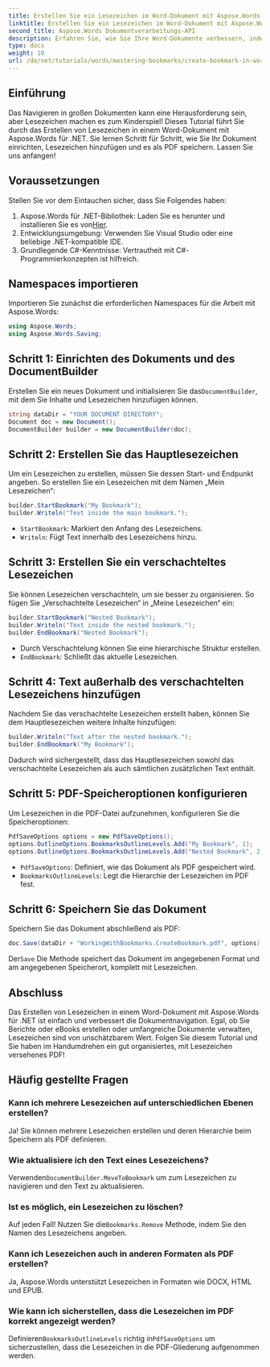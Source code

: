 ```yaml
---
title: Erstellen Sie ein Lesezeichen im Word-Dokument mit Aspose.Words für .NET
linktitle: Erstellen Sie ein Lesezeichen im Word-Dokument mit Aspose.Words für .NET
second_title: Aspose.Words Dokumentverarbeitungs-API
description: Erfahren Sie, wie Sie Ihre Word-Dokumente verbessern, indem Sie mit Aspose.Words für .NET Lesezeichen erstellen und verwalten. Diese Schritt-für-Schritt-Anleitung.
type: docs
weight: 10
url: /de/net/tutorials/words/mastering-bookmarks/create-bookmark-in-word-document/
---
```

## Einführung

Das Navigieren in großen Dokumenten kann eine Herausforderung sein, aber Lesezeichen machen es zum Kinderspiel! Dieses Tutorial führt Sie durch das Erstellen von Lesezeichen in einem Word-Dokument mit Aspose.Words für .NET. Sie lernen Schritt für Schritt, wie Sie Ihr Dokument einrichten, Lesezeichen hinzufügen und es als PDF speichern. Lassen Sie uns anfangen!

## Voraussetzungen

Stellen Sie vor dem Eintauchen sicher, dass Sie Folgendes haben:

1.  Aspose.Words für .NET-Bibliothek: Laden Sie es herunter und installieren Sie es von[Hier](https://releases.aspose.com/words/net/).
2. Entwicklungsumgebung: Verwenden Sie Visual Studio oder eine beliebige .NET-kompatible IDE.
3. Grundlegende C#-Kenntnisse: Vertrautheit mit C#-Programmierkonzepten ist hilfreich.

## Namespaces importieren

Importieren Sie zunächst die erforderlichen Namespaces für die Arbeit mit Aspose.Words:

```csharp
using Aspose.Words;
using Aspose.Words.Saving;
```

## Schritt 1: Einrichten des Dokuments und des DocumentBuilder

 Erstellen Sie ein neues Dokument und initialisieren Sie das`DocumentBuilder`, mit dem Sie Inhalte und Lesezeichen hinzufügen können.

```csharp
string dataDir = "YOUR DOCUMENT DIRECTORY";
Document doc = new Document();
DocumentBuilder builder = new DocumentBuilder(doc);
```

## Schritt 2: Erstellen Sie das Hauptlesezeichen

Um ein Lesezeichen zu erstellen, müssen Sie dessen Start- und Endpunkt angeben. So erstellen Sie ein Lesezeichen mit dem Namen „Mein Lesezeichen“:

```csharp
builder.StartBookmark("My Bookmark");
builder.Writeln("Text inside the main bookmark.");
```
- `StartBookmark`: Markiert den Anfang des Lesezeichens.
- `Writeln`: Fügt Text innerhalb des Lesezeichens hinzu.

## Schritt 3: Erstellen Sie ein verschachteltes Lesezeichen

Sie können Lesezeichen verschachteln, um sie besser zu organisieren. So fügen Sie „Verschachtelte Lesezeichen“ in „Meine Lesezeichen“ ein:

```csharp
builder.StartBookmark("Nested Bookmark");
builder.Writeln("Text inside the nested bookmark.");
builder.EndBookmark("Nested Bookmark");
```
- Durch Verschachtelung können Sie eine hierarchische Struktur erstellen. 
- `EndBookmark`: Schließt das aktuelle Lesezeichen.

## Schritt 4: Text außerhalb des verschachtelten Lesezeichens hinzufügen

Nachdem Sie das verschachtelte Lesezeichen erstellt haben, können Sie dem Hauptlesezeichen weitere Inhalte hinzufügen:

```csharp
builder.Writeln("Text after the nested bookmark.");
builder.EndBookmark("My Bookmark");
```
Dadurch wird sichergestellt, dass das Hauptlesezeichen sowohl das verschachtelte Lesezeichen als auch sämtlichen zusätzlichen Text enthält.

## Schritt 5: PDF-Speicheroptionen konfigurieren

Um Lesezeichen in die PDF-Datei aufzunehmen, konfigurieren Sie die Speicheroptionen:

```csharp
PdfSaveOptions options = new PdfSaveOptions();
options.OutlineOptions.BookmarksOutlineLevels.Add("My Bookmark", 1);
options.OutlineOptions.BookmarksOutlineLevels.Add("Nested Bookmark", 2);
```
- `PdfSaveOptions`: Definiert, wie das Dokument als PDF gespeichert wird.
- `BookmarksOutlineLevels`: Legt die Hierarchie der Lesezeichen im PDF fest.

## Schritt 6: Speichern Sie das Dokument

Speichern Sie das Dokument abschließend als PDF:

```csharp
doc.Save(dataDir + "WorkingWithBookmarks.CreateBookmark.pdf", options);
```
 Der`Save` Die Methode speichert das Dokument im angegebenen Format und am angegebenen Speicherort, komplett mit Lesezeichen.

## Abschluss

Das Erstellen von Lesezeichen in einem Word-Dokument mit Aspose.Words für .NET ist einfach und verbessert die Dokumentnavigation. Egal, ob Sie Berichte oder eBooks erstellen oder umfangreiche Dokumente verwalten, Lesezeichen sind von unschätzbarem Wert. Folgen Sie diesem Tutorial und Sie haben im Handumdrehen ein gut organisiertes, mit Lesezeichen versehenes PDF!

## Häufig gestellte Fragen

### Kann ich mehrere Lesezeichen auf unterschiedlichen Ebenen erstellen?
Ja! Sie können mehrere Lesezeichen erstellen und deren Hierarchie beim Speichern als PDF definieren.

### Wie aktualisiere ich den Text eines Lesezeichens?
 Verwenden`DocumentBuilder.MoveToBookmark` um zum Lesezeichen zu navigieren und den Text zu aktualisieren.

### Ist es möglich, ein Lesezeichen zu löschen?
 Auf jeden Fall! Nutzen Sie die`Bookmarks.Remove` Methode, indem Sie den Namen des Lesezeichens angeben.

### Kann ich Lesezeichen auch in anderen Formaten als PDF erstellen?
Ja, Aspose.Words unterstützt Lesezeichen in Formaten wie DOCX, HTML und EPUB.

### Wie kann ich sicherstellen, dass die Lesezeichen im PDF korrekt angezeigt werden?
 Definieren`BookmarksOutlineLevels` richtig in`PdfSaveOptions` um sicherzustellen, dass die Lesezeichen in die PDF-Gliederung aufgenommen werden.